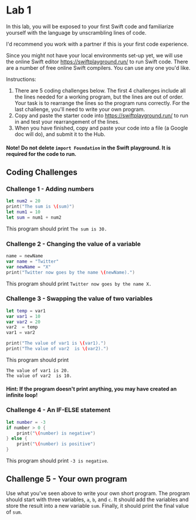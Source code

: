 # Lab 1

In this lab, you will be exposed to your first Swift code and familiarize yourself with the language by unscrambling lines of code.

I'd recommend you work with a partner if this is your first code experience.

Since you might not have your local environments set-up yet, we will use the online Swift editor https://swiftplayground.run/ to run Swift code. There are a number of free online Swift compilers. You can use any one you'd like.

Instructions:

1. There are 5 coding challenges below. The first 4 challenges include all the lines needed for a working program, but the lines are out of order. Your task is to rearrange the lines so the program runs correctly. For the last challenge, you'll need to write your own program.
2. Copy and paste the starter code into https://swiftplayground.run/ to run in and test your rearrangement of the lines.
3. When you have finished, copy and paste your code into a file (a Google doc will do), and submit it to the Hub. 

#### Note! Do not delete `import Foundation` in the Swift playground. It is required for the code to run.

## Coding Challenges

 ### Challenge 1 - Adding numbers
```swift
let num2 = 20
print("The sum is \(sum)")
let num1 = 10
let sum = num1 + num2
```
This program should print `The sum is 30.`


 ### Challenge 2 - Changing the value of a variable
 ```swift
name = newName
var name = "Twitter"
var newName = "X"
print("Twitter now goes by the name \(newName).")
 ```
This program should print `Twitter now goes by the name X.`

### Challenge 3 - Swapping the value of two variables
```swift
let temp = var1
var var1 = 10
var var2 = 20
var2  = temp
var1 = var2

print("The value of var1 is \(var1).")
print("The value of var2  is \(var2).")
```
This program should print 
```
The value of var1 is 20. 
The value of var2  is 10.
```

#### Hint: If the program doesn't print anything, you may have created an infinite loop!

### Challenge 4 - An IF-ELSE statement
```swift
let number = -3
if number > 0 {
    print("\(number) is negative")
} else {
    print("\(number) is positive")
}
```
This program should print `-3 is negative`.

## Challenge 5 - Your own program

Use what you've seen above to write your own short program.
The program should start with three variables, `a`, `b`, and `c`. It should add the variables and store the result into a new variable `sum`. Finally, it should print the final value of `sum`.